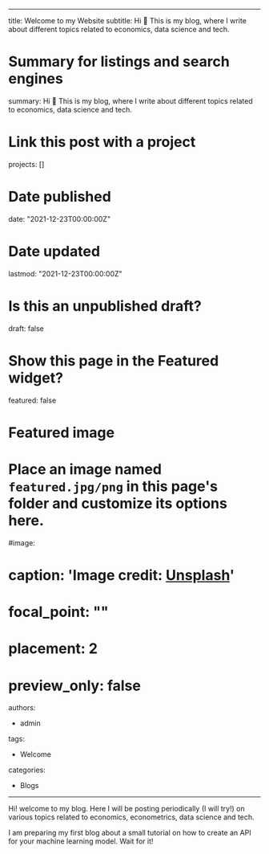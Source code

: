 
---
title: Welcome to my Website
subtitle: Hi 👋 This is my blog, where I write about different topics related to economics, data science and tech.

# Summary for listings and search engines
summary: Hi 👋 This is my blog, where I write about different topics related to economics, data science and tech.

# Link this post with a project
projects: []

# Date published
date: "2021-12-23T00:00:00Z"

# Date updated
lastmod: "2021-12-23T00:00:00Z"

# Is this an unpublished draft?
draft: false

# Show this page in the Featured widget?
featured: false

# Featured image
# Place an image named `featured.jpg/png` in this page's folder and customize its options here.
#image:
#  caption: 'Image credit: [**Unsplash**](https://unsplash.com/photos/CpkOjOcXdUY)'
#  focal_point: ""
#  placement: 2
#  preview_only: false

authors:
- admin

tags:
- Welcome


categories:
- Blogs
---

[comment]: <> (Puedes crear una imagen para tu blog, ponga con nombre featured.jpg)

[comment]: <> (## Overview)

Hi! welcome to my blog. Here I will be posting periodically (I will try!) on various topics related to economics, econometrics, data science and tech.

I am preparing my first blog about a small tutorial on how to create an API for your machine learning model. Wait for it!








[comment]: <> ({{< figure src="https://raw.githubusercontent.com/wowchemy/wowchemy-hugo-modules/master/academic.png" title="The template is mobile first with a responsive design to ensure that your site looks stunning on every device." >}})

[comment]: <> (## Get Started)

[comment]: <> (- 👉 [**Create a new site**]&#40;https://wowchemy.com/templates/&#41;)

[comment]: <> (- 📚 [**Personalize your site**]&#40;https://wowchemy.com/docs/&#41;)

[comment]: <> (- 💬 [Chat with the **Wowchemy community**]&#40;https://discord.gg/z8wNYzb&#41; or [**Hugo community**]&#40;https://discourse.gohugo.io&#41;)

[comment]: <> (- 🐦 Twitter: [@wowchemy]&#40;https://twitter.com/wowchemy&#41; [@GeorgeCushen]&#40;https://twitter.com/GeorgeCushen&#41; [#MadeWithWowchemy]&#40;https://twitter.com/search?q=&#40;%23MadeWithWowchemy%20OR%20%23MadeWithAcademic&#41;&src=typed_query&#41;)

[comment]: <> (- 💡 [Request a **feature** or report a **bug** for _Wowchemy_]&#40;https://github.com/wowchemy/wowchemy-hugo-modules/issues&#41;)

[comment]: <> (- ⬆️ **Updating Wowchemy?** View the [Update Tutorial]&#40;https://wowchemy.com/docs/hugo-tutorials/update/&#41; and [Release Notes]&#40;https://wowchemy.com/updates/&#41;)

[comment]: <> (## Crowd-funded open-source software)

[comment]: <> (To help us develop this template and software sustainably under the MIT license, we ask all individuals and businesses that use it to help support its ongoing maintenance and development via sponsorship.)

[comment]: <> (### [❤️ Click here to become a sponsor and help support Wowchemy's future ❤️]&#40;https://wowchemy.com/plans/&#41;)

[comment]: <> (As a token of appreciation for sponsoring, you can **unlock [these]&#40;https://wowchemy.com/plans/&#41; awesome rewards and extra features 🦄✨**)

[comment]: <> (## Ecosystem)

[comment]: <> (* **[Hugo Academic CLI]&#40;https://github.com/wowchemy/hugo-academic-cli&#41;:** Automatically import publications from BibTeX)

[comment]: <> (## Inspiration)

[comment]: <> ([Check out the latest **demo**]&#40;https://academic-demo.netlify.com/&#41; of what you'll get in less than 10 minutes, or [view the **showcase**]&#40;https://wowchemy.com/user-stories/&#41; of personal, project, and business sites.)

[comment]: <> (## Features)

[comment]: <> (- **Page builder** - Create *anything* with [**widgets**]&#40;https://wowchemy.com/docs/page-builder/&#41; and [**elements**]&#40;https://wowchemy.com/docs/content/writing-markdown-latex/&#41;)

[comment]: <> (- **Edit any type of content** - Blog posts, publications, talks, slides, projects, and more!)

[comment]: <> (- **Create content** in [**Markdown**]&#40;https://wowchemy.com/docs/content/writing-markdown-latex/&#41;, [**Jupyter**]&#40;https://wowchemy.com/docs/import/jupyter/&#41;, or [**RStudio**]&#40;https://wowchemy.com/docs/install-locally/&#41;)

[comment]: <> (- **Plugin System** - Fully customizable [**color** and **font themes**]&#40;https://wowchemy.com/docs/customization/&#41;)

[comment]: <> (- **Display Code and Math** - Code highlighting and [LaTeX math]&#40;https://en.wikibooks.org/wiki/LaTeX/Mathematics&#41; supported)

[comment]: <> (- **Integrations** - [Google Analytics]&#40;https://analytics.google.com&#41;, [Disqus commenting]&#40;https://disqus.com&#41;, Maps, Contact Forms, and more!)

[comment]: <> (- **Beautiful Site** - Simple and refreshing one page design)

[comment]: <> (- **Industry-Leading SEO** - Help get your website found on search engines and social media)

[comment]: <> (- **Media Galleries** - Display your images and videos with captions in a customizable gallery)

[comment]: <> (- **Mobile Friendly** - Look amazing on every screen with a mobile friendly version of your site)

[comment]: <> (- **Multi-language** - 34+ language packs including English, 中文, and Português)

[comment]: <> (- **Multi-user** - Each author gets their own profile page)

[comment]: <> (- **Privacy Pack** - Assists with GDPR)

[comment]: <> (- **Stand Out** - Bring your site to life with animation, parallax backgrounds, and scroll effects)

[comment]: <> (- **One-Click Deployment** - No servers. No databases. Only files.)

[comment]: <> (## Themes)

[comment]: <> (Wowchemy and its templates come with **automatic day &#40;light&#41; and night &#40;dark&#41; mode** built-in. Alternatively, visitors can choose their preferred mode - click the moon icon in the top right of the [Demo]&#40;https://academic-demo.netlify.com/&#41; to see it in action! Day/night mode can also be disabled by the site admin in `params.toml`.)

[comment]: <> ([Choose a stunning **theme** and **font**]&#40;https://wowchemy.com/docs/customization&#41; for your site. Themes are fully customizable.)

[comment]: <> (## License)

[comment]: <> (Copyright 2016-present [George Cushen]&#40;https://georgecushen.com&#41;.)

[comment]: <> (Released under the [MIT]&#40;https://github.com/wowchemy/wowchemy-hugo-modules/blob/master/LICENSE.md&#41; license.)

